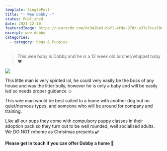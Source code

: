 ```yaml
---
template: SinglePost
title: "- Wee Dobby -"
status: Published
date: 2021-12-10
featuredImage: https://ucarecdn.com/0c941b49-baf1-4fda-97dd-a37e7cca78e4/-/crop/431x225/0,122/-/preview/
excerpt: wee dobby
categories:
  - category: Dogs & Puppies
---
```

> This wee baby is Dobby and he is a 12 week old lurcher/whippet baby ❤️

![](https://ucarecdn.com/d60c0eaa-63a5-40f4-a30d-3d41c82f622f/)

This little man is very spirited lol, he could very easily be the boss of any house and was the litter bully, however he is only a baby and will be easily led so needs proper guidance ☺️

This wee man would be best suited to a home with another dog but no quiet/nervous types, and someone who will be around for company and training.

Like all our pups they come with compulsory puppy classes in their adoption pack so they turn out to be well rounded, well socialised adults. We DO NOT rehome as Christmas presents ✔️ 

**Please get in touch if you can offer Dobby a home 🏡**